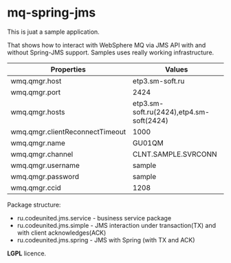 mq-spring-jms
=============

This is juat a sample application. 

That shows how to interact with WebSphere MQ via JMS API with and without Spring-JMS support.
Samples uses really working infrastructure.

Properties                      |   Values
--------------------------------|-----------------
wmq.qmgr.host                   |   etp3.sm-soft.ru
wmq.qmgr.port                   |   2424
wmq.qmgr.hosts                  |   etp3.sm-soft.ru(2424),etp4.sm-soft(2424)
wmq.qmgr.clientReconnectTimeout |   1000
wmq.qmgr.name                   |   GU01QM
wmq.qmgr.channel                | CLNT.SAMPLE.SVRCONN
wmq.qmgr.username               | sample
wmq.qmgr.password               | sample
wmq.qmgr.ccid                   | 1208

Package structure:

- ru.codeunited.jms.service - business service package
- ru.codeunited.jms.simple  - JMS interaction under transaction(TX) and with client acknowledges(ACK)
- ru.codeunited.jms.spring  - JMS with Spring (with TX and ACK)

**LGPL** licence.

